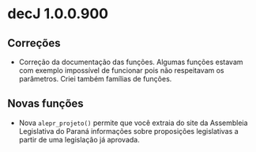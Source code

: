 # decJ 1.0.0.900

## Correções

* Correção da documentação das funções. Algumas funções estavam com exemplo impossível de funcionar pois não respeitavam os parâmetros. Criei também famílias de funções.

## Novas funções

* Nova `alepr_projeto()` permite que você extraia do site da Assembleia Legislativa do Paraná informações sobre proposições legislativas a partir de uma legislação já aprovada.
